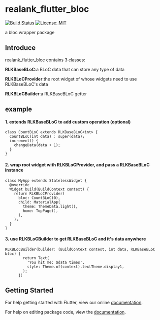 # realank_flutter_bloc

[![Build Status](https://travis-ci.com/Realank/realank_flutter_bloc.svg?branch=master)](https://travis-ci.com/Realank/realank_flutter_bloc)
[![License: MIT](https://img.shields.io/badge/License-MIT-yellow.svg)](https://opensource.org/licenses/MIT)

a bloc wrapper package

## Introduce

realank_flutter_bloc contains 3 classes:

**RLKBaseBLoC**:a BLoC data that can store any type of data

**RLKBLoCProvider**:the root widget of whose widgets need to use RLKBaseBLoC's data

**RLKBLoCBuilder**:a RLKBaseBLoC getter

## example

#### 1. extends RLKBaseBLoC to add custom operation (optional)
```
class CountBLoC extends RLKBaseBLoC<int> {
  CountBLoC(int data) : super(data);
  increment() {
    changeData(data + 1);
  }
}
```

#### 2. wrap root widget with RLKBLoCProvider, and pass a RLKBaseBLoC instance
```
class MyApp extends StatelessWidget {
  @override
  Widget build(BuildContext context) {
    return RLKBLoCProvider(
      bloc: CountBLoC(0),
      child: MaterialApp(
        theme: ThemeData.light(),
        home: TopPage(),
      ),
    );
  }
}

```

#### 3. use RLKBLoCBuilder to get RLKBaseBLoC and it's data anywhere
```
RLKBLoCBuilder(builder: (BuildContext context, int data, RLKBaseBLoC bloc) {
        return Text(
          'You hit me: $data times',
          style: Theme.of(context).textTheme.display1,
        );
      })
```

## Getting Started

For help getting started with Flutter, view our online [documentation](https://flutter.io/).

For help on editing package code, view the [documentation](https://flutter.io/developing-packages/).
